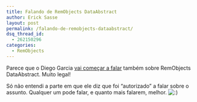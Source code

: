 ```yaml
---
title: Falando de RemObjects DataAbstract
author: Erick Sasse
layout: post
permalink: /falando-de-remobjects-dataabstract/
dsq_thread_id:
  - 262150296
categories:
  - RemObjects
---
```

Parece que o Diego Garcia [vai começar a falar][1] também sobre RemObjects DataAbstract. Muito legal!

Só não entendi a parte em que ele diz que foi &#8220;autorizado&#8221; a falar sobre o assunto. Qualquer um pode falar, e quanto mais falarem, melhor. <img src="http://www.ericksasse.com.br/wp-includes/images/smilies/icon_smile.gif" alt=":)" class="wp-smiley" />

 [1]: http://unitonedev.blogspot.com/2007/07/testes-comearo-com-rem-objects-data.html